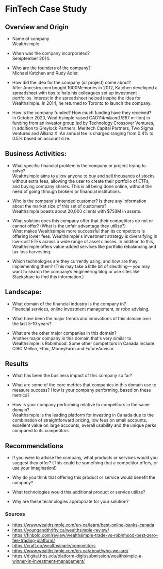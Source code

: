 # FinTech Case Study

## Overview and Origin

* Name of company </br>
Wealthsimple. 

* When was the company incorporated? </br>
Semptember 2014. 

* Who are the founders of the company? </br>
Michael Katchen and Rudy Adler. 

* How did the idea for the company (or project) come about? </br>
After Ancestry.com bought 1000Memories in 2012, Katchen developed a spreadsheet with tips to help his colleagues set up investment portfolios. Interest in the spreadsheet helped inspire the idea for Wealthsimple. In 2014, he returned to Toronto to launch the company.

* How is the company funded? How much funding have they received? </br>
In October 2020, Wealthsimple raised CAD$114 million (US$87 million) in funding from an investor group led by Technology Crossover Ventures, in addition to Greylock Partners, Meritech Capital Partners, Two Sigma Ventures and Allianz X. An annual fee is charged ranging from 0.4% to 0.5% based on account size. 

## Business Activities:

* What specific financial problem is the company or project trying to solve? </br>
Wealthsimple aims to allow anyone to buy and sell thousands of stocks without extra fees, allowing the user to create their portfolio of ETFs, and buying company shares. This is all being done online, without the need of going through brokers or financial institutions. 

* Who is the company's intended customer?  Is there any information about the market size of this set of customers? </br>
Wealthsimple boasts about 20,000 clients with $750M in assets.

* What solution does this company offer that their competitors do not or cannot offer? (What is the unfair advantage they utilize?) </br>
What makes Wealthsimple more successful than its competitors is offering lower fees. Wealthsimple's investment strategy is diversifying in low-cost ETFs across a wide range of asset classes. In addition to this, Wealthsimple offers value-added services like portfolio rebalancing and tax loss harvesting. 

* Which technologies are they currently using, and how are they implementing them? (This may take a little bit of sleuthing–– you may want to search the company’s engineering blog or use sites like Stackshare to find this information.) </br>

## Landscape:

* What domain of the financial industry is the company in? </br>
Financial services, online investment management, or robo advising. 

* What have been the major trends and innovations of this domain over the last 5-10 years? </br>


* What are the other major companies in this domain? </br>
Another major company in this domain that's very similar to Wealthsimple is Robinhood. Some other competitors in Canada include CIBC Mellon, Ethic, MoneyFarm and FutureAdvisor. 

## Results

* What has been the business impact of this company so far? </br>

* What are some of the core metrics that companies in this domain use to measure success? How is your company performing, based on these metrics? </br>

* How is your company performing relative to competitors in the same domain? </br>
Wealthsimple is the leading platform for investing in Canada due to the combination of straightforward pricing, low fees on small accounts, excellent value on large accounts, overall usability and the unique perks compared to its competitors. 

## Recommendations

* If you were to advise the company, what products or services would you suggest they offer? (This could be something that a competitor offers, or use your imagination!) </br>

* Why do you think that offering this product or service would benefit the company? </br>

* What technologies would this additional product or service utilize? </br>

* Why are these technologies appropriate for your solution? </br>

### Sources

* https://www.wealthsimple.com/en-ca/learn/best-online-banks-canada
* https://youngandthrifty.ca/wealthsimple-review/
* https://finbold.com/review/wealthsimple-trade-vs-robinhood-best-zero-fee-trading-platform/
* https://craft.co/wealthsimple/competitors
* https://www.wealthsimple.com/en-ca/about/who-we-are/
* https://digital.hbs.edu/platform-digit/submission/wealthsimple-a-winner-in-investment-management/
